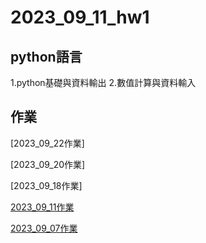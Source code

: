 # 2023_09_11_hw1
## python語言
1.python基礎與資料輸出
2.數值計算與資料輸入

## 作業
[2023_09_22作業]

[2023_09_20作業]

[2023_09_18作業]

[2023_09_11作業](2023_09_11作業)


[2023_09_07作業](2023_09_07作業/lesson1_1.md)